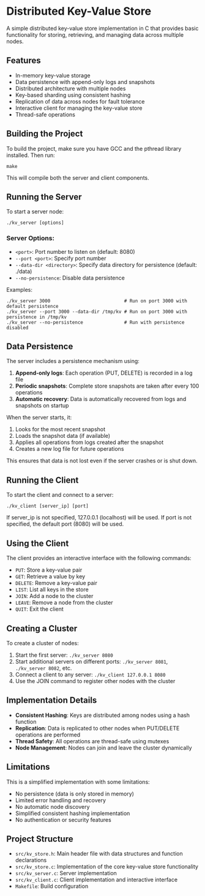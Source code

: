 # Distributed Key-Value Store

A simple distributed key-value store implementation in C that provides basic functionality for storing, retrieving, and managing data across multiple nodes.

## Features

- In-memory key-value storage
- Data persistence with append-only logs and snapshots
- Distributed architecture with multiple nodes
- Key-based sharding using consistent hashing
- Replication of data across nodes for fault tolerance
- Interactive client for managing the key-value store
- Thread-safe operations

## Building the Project

To build the project, make sure you have GCC and the pthread library installed. Then run:

```
make
```

This will compile both the server and client components.

## Running the Server

To start a server node:

```
./kv_server [options]
```

### Server Options:

- `<port>`: Port number to listen on (default: 8080)
- `--port <port>`: Specify port number
- `--data-dir <directory>`: Specify data directory for persistence (default: ./data)
- `--no-persistence`: Disable data persistence

Examples:
```
./kv_server 3000                           # Run on port 3000 with default persistence
./kv_server --port 3000 --data-dir /tmp/kv # Run on port 3000 with persistence in /tmp/kv
./kv_server --no-persistence               # Run with persistence disabled
```

## Data Persistence

The server includes a persistence mechanism using:

1. **Append-only logs**: Each operation (PUT, DELETE) is recorded in a log file
2. **Periodic snapshots**: Complete store snapshots are taken after every 100 operations
3. **Automatic recovery**: Data is automatically recovered from logs and snapshots on startup

When the server starts, it:
1. Looks for the most recent snapshot
2. Loads the snapshot data (if available)
3. Applies all operations from logs created after the snapshot
4. Creates a new log file for future operations

This ensures that data is not lost even if the server crashes or is shut down.

## Running the Client

To start the client and connect to a server:

```
./kv_client [server_ip] [port]
```

If server_ip is not specified, 127.0.0.1 (localhost) will be used.
If port is not specified, the default port (8080) will be used.

## Using the Client

The client provides an interactive interface with the following commands:

- `PUT`: Store a key-value pair
- `GET`: Retrieve a value by key
- `DELETE`: Remove a key-value pair
- `LIST`: List all keys in the store
- `JOIN`: Add a node to the cluster
- `LEAVE`: Remove a node from the cluster
- `QUIT`: Exit the client

## Creating a Cluster

To create a cluster of nodes:

1. Start the first server: `./kv_server 8080`
2. Start additional servers on different ports: `./kv_server 8081`, `./kv_server 8082`, etc.
3. Connect a client to any server: `./kv_client 127.0.0.1 8080`
4. Use the JOIN command to register other nodes with the cluster

## Implementation Details

- **Consistent Hashing**: Keys are distributed among nodes using a hash function
- **Replication**: Data is replicated to other nodes when PUT/DELETE operations are performed
- **Thread Safety**: All operations are thread-safe using mutexes
- **Node Management**: Nodes can join and leave the cluster dynamically

## Limitations

This is a simplified implementation with some limitations:

- No persistence (data is only stored in memory)
- Limited error handling and recovery
- No automatic node discovery
- Simplified consistent hashing implementation
- No authentication or security features

## Project Structure

- `src/kv_store.h`: Main header file with data structures and function declarations
- `src/kv_store.c`: Implementation of the core key-value store functionality
- `src/kv_server.c`: Server implementation
- `src/kv_client.c`: Client implementation and interactive interface
- `Makefile`: Build configuration
